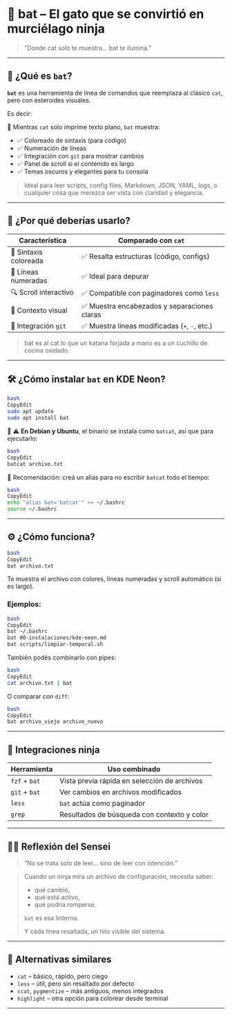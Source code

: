 # 🦇 **bat – El gato que se convirtió en murciélago ninja**

> “Donde cat solo te muestra... bat te ilumina.”
> 

---

## 🧠 ¿Qué es `bat`?

**`bat`** es una herramienta de línea de comandos que reemplaza al clásico `cat`, pero con esteroides visuales.

Es decir:

📜 Mientras `cat` solo imprime texto plano, `bat` muestra:

- ✅ Coloreado de sintaxis (para código)
- ✅ Numeración de líneas
- ✅ Integración con `git` para mostrar cambios
- ✅ Panel de scroll si el contenido es largo
- ✅ Temas oscuros y elegantes para tu consola

> Ideal para leer scripts, config files, Markdown, JSON, YAML, logs, o cualquier cosa que merezca ser vista con claridad y elegancia.
> 

---

## 🧩 ¿Por qué deberías usarlo?

| Característica | Comparado con `cat` |
| --- | --- |
| 🌈 Sintaxis coloreada | ✅ Resalta estructuras (código, configs) |
| 🔢 Líneas numeradas | ✅ Ideal para depurar |
| 🔍 Scroll interactivo | ✅ Compatible con paginadores como `less` |
| 🧠 Contexto visual | ✅ Muestra encabezados y separaciones claras |
| 🎯 Integración `git` | ✅ Muestra líneas modificadas (`+`, `-`, etc.) |

> bat es al cat lo que un katana forjada a mano es a un cuchillo de cocina oxidado.
> 

---

## 🛠️ ¿Cómo instalar `bat` en KDE Neon?

```bash
bash
CopyEdit
sudo apt update
sudo apt install bat

```

🧠 ⚠️ **En Debian y Ubuntu**, el binario se instala como `batcat`, así que para ejecutarlo:

```bash
bash
CopyEdit
batcat archivo.txt

```

📌 Recomendación: creá un alias para no escribir `batcat` todo el tiempo:

```bash
bash
CopyEdit
echo "alias bat='batcat'" >> ~/.bashrc
source ~/.bashrc

```

---

## ⚙️ ¿Cómo funciona?

```bash
bash
CopyEdit
bat archivo.txt

```

Te muestra el archivo con colores, líneas numeradas y scroll automático (si es largo).

### Ejemplos:

```bash
bash
CopyEdit
bat ~/.bashrc
bat 00-instalaciones/kde-neon.md
bat scripts/limpiar-temporal.sh

```

También podés combinarlo con pipes:

```bash
bash
CopyEdit
cat archivo.txt | bat

```

O comparar con `diff`:

```bash
bash
CopyEdit
bat archivo_viejo archivo_nuevo

```

---

## 🎯 Integraciones ninja

| Herramienta | Uso combinado |
| --- | --- |
| `fzf` + `bat` | Vista previa rápida en selección de archivos |
| `git` + `bat` | Ver cambios en archivos modificados |
| `less` | `bat` actúa como paginador |
| `grep` | Resultados de búsqueda con contexto y color |

---

## 🧘‍♂️ Reflexión del Sensei

> “No se trata solo de leer… sino de leer con intención.”
> 

> Cuando un ninja mira un archivo de configuración, necesita saber:
> 
> - qué cambió,
> - qué está activo,
> - qué podría romperse.
> 
> `bat` es esa linterna.
> 
> Y cada línea resaltada, un hilo visible del sistema.
> 

---

## 🧩 Alternativas similares

- `cat` – básico, rápido, pero ciego
- `less` – útil, pero sin resaltado por defecto
- `ccat`, `pygmentize` – más antiguos, menos integrados
- `highlight` – otra opción para colorear desde terminal

---
